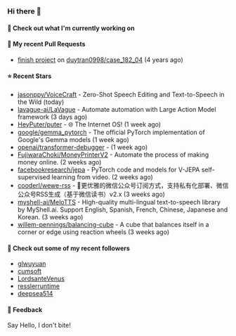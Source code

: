 ### Hi there 👋

#### 👷 Check out what I'm currently working on

#### 🔨 My recent Pull Requests

- [finish project](https://github.com/duytran0998/case_182_04/pull/1) on [duytran0998/case_182_04](https://github.com/duytran0998/case_182_04) (4 years ago)

#### ⭐ Recent Stars

- [jasonppy/VoiceCraft](https://github.com/jasonppy/VoiceCraft) - Zero-Shot Speech Editing and Text-to-Speech in the Wild (today)
- [lavague-ai/LaVague](https://github.com/lavague-ai/LaVague) - Automate automation with Large Action Model framework (3 days ago)
- [HeyPuter/puter](https://github.com/HeyPuter/puter) - 🌐 The Internet OS! (1 week ago)
- [google/gemma_pytorch](https://github.com/google/gemma_pytorch) - The official PyTorch implementation of Google&#39;s Gemma models (1 week ago)
- [openai/transformer-debugger](https://github.com/openai/transformer-debugger) -  (1 week ago)
- [FujiwaraChoki/MoneyPrinterV2](https://github.com/FujiwaraChoki/MoneyPrinterV2) - Automate the process of making money online. (2 weeks ago)
- [facebookresearch/jepa](https://github.com/facebookresearch/jepa) - PyTorch code and models for V-JEPA self-supervised learning from video. (2 weeks ago)
- [cooderl/wewe-rss](https://github.com/cooderl/wewe-rss) - 🤗更优雅的微信公众号订阅方式，支持私有化部署、微信公众号RSS生成（基于微信读书）v2.x (3 weeks ago)
- [myshell-ai/MeloTTS](https://github.com/myshell-ai/MeloTTS) - High-quality multi-lingual text-to-speech library by MyShell.ai. Support English, Spanish, French, Chinese, Japanese and Korean. (3 weeks ago)
- [willem-pennings/balancing-cube](https://github.com/willem-pennings/balancing-cube) - A cube that balances itself in a corner or edge using reaction wheels (3 weeks ago)

#### 👯 Check out some of my recent followers

- [glwuyuan](https://github.com/glwuyuan)
- [cumsoft](https://github.com/cumsoft)
- [LordsanteVenus](https://github.com/LordsanteVenus)
- [resslerruntime](https://github.com/resslerruntime)
- [deepsea514](https://github.com/deepsea514)

#### 💬 Feedback

Say Hello, I don't bite!